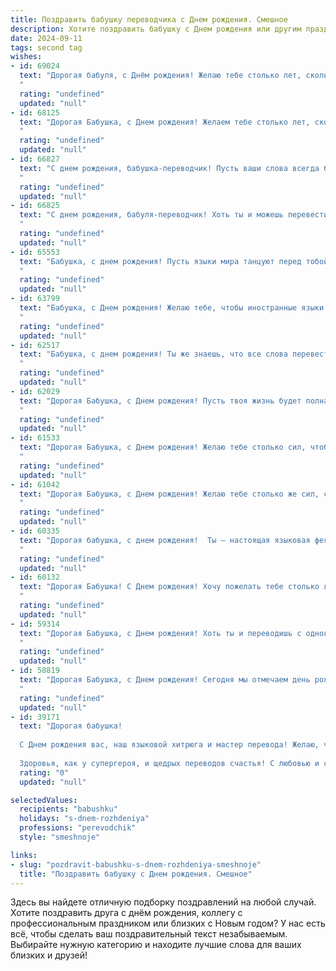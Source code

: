 ```yaml
---
title: Поздравить бабушку переводчика c Днем рождения. Смешное
description: Хотите поздравить бабушку c Днем рождения или другим праздником? Наш ИИ создаст незабываемое поздравление, а вы обязательно выделитесь среди других.  
date: 2024-09-11
tags: second tag
wishes:
- id: 69024
  text: "Дорогая бабуля, с Днём рождения! Желаю тебе столько лет, сколько слов ты перевела за свою жизнь -  и пусть они все будут добрыми, красивыми и полными смысла! 🥳
  "
  rating: "undefined"
  updated: "null"
- id: 68125
  text: "Дорогая Бабушка, с Днем рождения! Желаем тебе столько лет, сколько ты перевела строк, и столько здоровья, сколько языков ты знаешь! Пусть твоя жизнь будет полна радости, а твоя пенсия – толще словаря! 😉
  "
  rating: "undefined"
  updated: "null"
- id: 66827
  text: "С днем рождения, бабушка-переводчик! Пусть ваши слова всегда будут точными, как переводческая работа, а шутки – смешными, как анекдоты про переводчиков! 🎉
  "
  rating: "undefined"
  updated: "null"
- id: 66825
  text: "С днем рождения, бабуля-переводчик! Хоть ты и можешь перевести любой язык, но с моим юмором справится только ты! Желаю тебе всегда оставаться в курсе всех последних шуток, и чтобы твой переводчик-внутренний ребенок всегда был бодр и весел! 😄
  "
  rating: "undefined"
  updated: "null"
- id: 65553
  text: "Бабушка, с днем рождения! Пусть языки мира танцуют перед тобой, а переводчик в тебе никогда не устанет! Желаю тебе больше интересных книг, чтобы переводить, и поменьше сложных текстов, чтобы голову не ломать!
  "
  rating: "undefined"
  updated: "null"
- id: 63799
  text: "Бабушка, с Днем рождения! Желаю тебе, чтобы иностранные языки всегда были тебе по плечу, как и твои внуки - когда они приходят к тебе за помощью в переводе школьных сочинений! 😉
  "
  rating: "undefined"
  updated: "null"
- id: 62517
  text: "Бабушка, с днем рождения! Ты же знаешь, что все слова перевести на русский язык -  это как перевести твое чувство юмора  — просто невозможно!  Так что, желаю тебе  море  веселья,  горы  смеха и  океан  любви! 🎂🎉
  "
  rating: "undefined"
  updated: "null"
- id: 62029
  text: "Дорогая Бабушка, с Днем рождения! Пусть твоя жизнь будет полна ярких красок, как палитра художника, и интересных историй, как переводы самых захватывающих книг! Желаем тебе море здоровья, чтобы хватило сил переводить все новые и новые языки, и, конечно же, много-много вкусных тортов! 🍰🎂
  "
  rating: "undefined"
  updated: "null"
- id: 61533
  text: "Дорогая Бабушка, с Днем рождения! Желаю тебе столько сил, чтобы переводить с одного языка на другой даже самые длинные и запутанные романы, и чтобы все твои переводы были настолько удачными, что даже самые строгие критики ахнули от восторга! 🥳🎉
  "
  rating: "undefined"
  updated: "null"
- id: 61042
  text: "Дорогая Бабушка, с Днем рождения! Желаю тебе столько же сил, сколько у тебя языков, и столько же молодости, сколько у тебя переведенных страниц! Пусть жизнь твоя будет полна ярких красок, как радужный словарь, а здоровье крепким, как словарный запас!
  "
  rating: "undefined"
  updated: "null"
- id: 60335
  text: "Дорогая бабушка, с днем рождения!  Ты — настоящая языковая фея, которая переводит не только слова, но и наши мысли.  Надеюсь, ты всегда будешь прекрасно понимать, что мы тебе говорим, даже когда мы говорим \"спасибо\" за очередную вкусную еду 🙂.  С днем рождения, переводчица-волшебница!
  "
  rating: "undefined"
  updated: "null"
- id: 60132
  text: "Дорогая Бабушка! С Днем рождения! Хочу пожелать тебе столько лет, сколько ты перевела слов, и столько здоровья, сколько языков ты знаешь! Пусть жизнь будет полна ярких красок, как мозаика из разных культур, и пусть каждый день приносит новые, интересные переводы! 😉
  "
  rating: "undefined"
  updated: "null"
- id: 59314
  text: "Дорогая Бабушка, с Днем рождения! Хоть ты и переводишь с одного языка на другой, но в этот день позволь мне перевести: \"С днем рождения, любимая бабушка!\" 😜  Желаю тебе всегда быть в курсе всех языков мира,  а главное, чтобы твоя душа была молода, как слова \"привет\" и \"люблю\"! 🎉
  "
  rating: "undefined"
  updated: "null"
- id: 58819
  text: "Дорогая Бабушка, с Днем рождения! Сегодня мы отмечаем день рождения самого гениального переводчика, который когда-либо видел свет! Ты перевела на русский язык больше языков, чем есть в мире, и даже некоторые слова, которые в них не были! Желаем тебе еще больше сил, вдохновения и неповторимых языковых приключений!
  "
  rating: "undefined"
  updated: "null"
- id: 39171
  text: "Дорогая бабушка!
  
  С Днем рождения вас, наш языковой хитрюга и мастер перевода! Желаю, чтобы каждый ваш новый год был переведен на отличный настроение, а все ваши заботы – на праздник и веселье! Пусть жизнь дарит вам только самые лучшие слова, а недоразумения обходят стороной, как вы обходите глупые сказки, переводя их на «уральский» диалект шуток!
  
  Здоровья, как у супергероя, и щедрых переводов счастья! С любовью и смехом, ваши верные бабушкины «клиенты»! 🎉💖"
  rating: "0"
  updated: "null"

selectedValues:
  recipients: "babushku"
  holidays: "s-dnem-rozhdeniya"
  professions: "perevodchik"
  style: "smeshnoje"

links:
- slug: "pozdravit-babushku-s-dnem-rozhdeniya-smeshnoje"
  title: "Поздравить бабушку c Днем рождения. Смешное"
---
```


Здесь вы найдете отличную подборку поздравлений на любой случай. 
Хотите поздравить друга с днём рождения, коллегу с профессиональным праздником или близких с Новым годом? У нас есть всё, чтобы сделать ваш поздравительный текст незабываемым. Выбирайте нужную категорию и находите лучшие слова для ваших близких и друзей!
